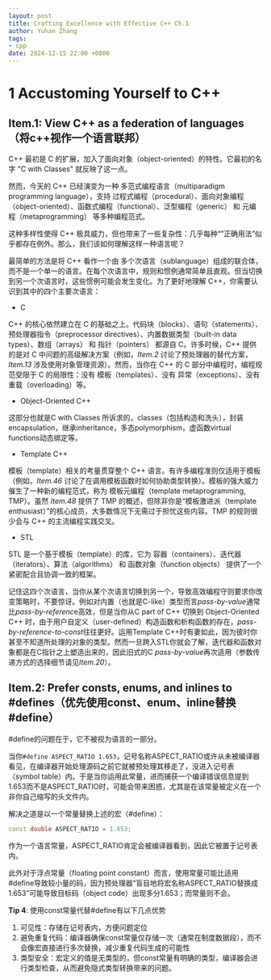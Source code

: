 ```yaml
---
layout: post
title: Crafting Excellence with Effective C++ Ch.1
author: Yuhan Zhang
tags:
- cpp
date: 2024-12-15 22:00 +0800
---
```

# 1 Accustoming Yourself to C++
## Item.1: View C++ as a federation of languages（将c++视作一个语言联邦）
C++ 最初是 C 的扩展，加入了面向对象（object-oriented）的特性。它最初的名字 "C with Classes" 就反映了这一点。

然而，今天的 C++ 已经演变为一种 多范式编程语言（multiparadigm programming language），支持 过程式编程（procedural）、面向对象编程（object-oriented）、函数式编程（functional）、泛型编程（generic） 和 元编程（metaprogramming） 等多种编程范式。

这种多样性使得 C++ 极具威力，但也带来了一些复杂性：几乎每种“”正确用法”似乎都存在例外。那么，我们该如何理解这样一种语言呢？  

最简单的方法是将 C++ 看作一个由 多个次语言（sublanguage）组成的联合体，而不是一个单一的语言。在每个次语言中，规则和惯例通常简单且直观。但当切换到另一个次语言时，这些惯例可能会发生变化。为了更好地理解 C++，你需要认识到其中的四个主要次语言：

- C 

C++ 的核心依然建立在 C 的基础之上。代码块（blocks）、语句（statements）、预处理器指令（preprocessor directives）、内置数据类型（built-in data types）、数组（arrays） 和 指针（pointers） 都源自 C。许多时候，C++ 提供的是对 C 中问题的高级解决方案（例如，*Item.2* 讨论了预处理器的替代方案，*Item.13* 涉及使用对象管理资源）。然而，当你在 C++ 的 C 部分中编程时，编程规范受限于 C 的局限性：没有 模板（templates）、没有 异常（exceptions）、没有 重载（overloading）等。 

- Object-Oriented C++

这部分也就是C with Classes 所诉求的，classes（包括构造和洗头），封装encapsulation，继承inheritance，多态polymorphism，虚函数virtual functions动态绑定等。
- Template C++

模板（template）相关的考量贯穿整个 C++ 语言。有许多编程准则仅适用于模板（例如，*Item.46* 讨论了在调用模板函数时如何协助类型转换）。模板的强大威力催生了一种新的编程范式，称为 模板元编程（template metaprogramming, TMP）。虽然 *Item.48* 提供了 TMP 的概述，但除非你是“模板激进派（template enthusiast）”的核心成员，大多数情况下无需过于担忧这些内容。TMP 的规则很少会与 C++ 的主流编程实践交叉。
- STL

STL 是一个基于模板（template）的库，它为 容器（containers）、迭代器（iterators）、算法（algorithms） 和 函数对象（function objects） 提供了一个紧密配合且协调一致的框架。

记住这四个次语言，当你从某个次语言切换到另一个，导致高效编程守则要求你改变策略时，不要惊讶。例如对内置（也就是C-like）类型而言*pass-by-value*通常比*pass-by-referenc*e高效，但是当你从C part of C++ 切换到 Object-Oriented C++ 时，由于用户自定义（user-defined）构造函数和析构函数的存在，*pass-by-reference-to-const*往往更好。运用Template C++时有妻如此，因为彼时你甚至不知道所处理的对象的类型。然而一旦跨入STL你就会了解，迭代器和函数对象都是在C指针之上塑造出来的，因此旧式的C *pass-by-value*再次适用（参数传递方式的选择细节请见*Item.20*）。

## Item.2: Prefer consts, enums, and inlines to #defines（优先使用const、enum、inline替换#define）

#define的问题在于，它不被视为语言的一部分。

当你`#define ASPECT_RATIO 1.653`，记号名称ASPECT_RATIO或许从未被编译器看见，在编译器开始处理源码之前它就被预处理其移走了，没进入记号表（symbol table）内。于是当你运用此常量，进而捕获一个编译错误信息提到1.653而不是ASPECT_RATIO时，可能会带来困惑，尤其是在该常量被定义在一个非你自己缩写的头文件内。

解决之道是以一个常量替换上述的宏（#define）：
```cpp
const double ASPECT_RATIO = 1.653;  
```
作为一个语言常量，ASPECT_RATIO肯定会被编译器看到，因此它被置于记号表内。

此外对于浮点常量（floating point constant）而言，使用常量可能比适用#define导致较小量的码，因为预处理器“盲目地将宏名称ASPECT_RATIO替换成1.653”可能导致目标码（object code）出现多分1.653；而常量则不会。

**Tip 4**:
使用const常量代替#define有以下几点优势
1. 可见性：存储在记号表内，方便问题定位
2. 避免重复代码：编译器确保const常量仅存储一次（通常在制度数据段），而不会像宏直接进行多次替换，减少重复代码生成的可能性
3. 类型安全：宏定义的值是无类型的，但const常量有明确的类型，编译器会进行类型检查，从而避免隐式类型转换带来的问题。

 